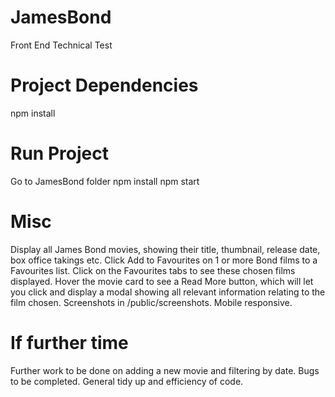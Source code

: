 # JamesBond

Front End Technical Test

# Project Dependencies

npm install

# Run Project

Go to JamesBond folder
npm install
npm start

# Misc

Display all James Bond movies, showing their title, thumbnail, release date, box office takings etc.
Click Add to Favourites on 1 or more Bond films to a Favourites list. Click on the Favourites tabs to see these chosen films displayed.
Hover the movie card to see a Read More button, which will let you click and display a modal showing all relevant information relating to the film chosen. 
Screenshots in /public/screenshots. 
Mobile responsive.

# If further time

Further work to be done on adding a new movie and filtering by date.
Bugs to be completed.
General tidy up and efficiency of code.
